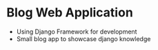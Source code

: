 # Blog Web Application
- Using Django Framework for development
- Small blog app to showcase django knowledge

